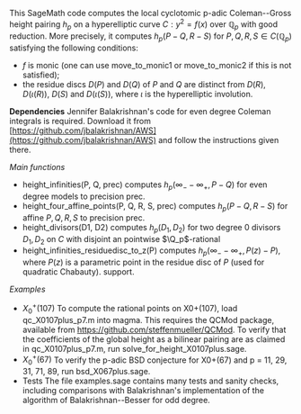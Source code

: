 This SageMath code computes the local cyclotomic p-adic Coleman--Gross height
pairing $h_p$ on a hyperelliptic curve $C:y^2=f(x)$ over $\mathbb{Q}_p$ with good 
reduction. 
More precisely, it computes $h_p(P-Q,R-S)$ for
$P,Q,R,S\in C(\mathbb{Q}_p)$ satisfying the following conditions:
- $f$ is monic (one can use move_to_monic1 or move_to_monic2 if this is not
  satisfied);
- the residue discs $D(P)$ and $D(Q)$ of $P$ and $Q$ are distinct from
  $D(R)$, $D(\iota(R))$, $D(S)$ and $D(\iota(S))$, where $\iota$ is the
  hyperelliptic involution.

**Dependencies**
Jennifer Balakrishnan's code for even degree Coleman integrals is required.
Download it from [https://github.com/jbalakrishnan/AWS](https://github.com/jbalakrishnan/AWS) and follow the 
instructions given there.

*Main functions*
- height_infinities(P, Q, prec) computes $h_p(\infty_- - \infty_+, P-Q)$
  for even degree models to precision prec. 
- height_four_affine_points(P, Q, R, S, prec) computes $h_p(P-Q, R-S)$ for
  affine $P,Q,R,S$ to precision prec.
- height_divisors(D1, D2) computes $h_p(D_1, D_2)$ for two degree 0
  divisors $D_1,D_2$ on $C$ with disjoint an pointwise $\Q_p$-rational 
- height_infinities_residuedisc_to_z(P) computes $h_p(\infty_- - \infty_+,
  P(z)-P)$, where $P(z)$ is a parametric point in the residue disc of $P$ 
  (used for quadratic Chabauty).
  support.

*Examples*
- $X_0^+(107)$
To compute the rational points on X0+(107), load qc_X0107plus_p7.m into
magma. This requires the QCMod package, available from
https://github.com/steffenmueller/QCMod.
To verify that the coefficients of the global height as a bilinear pairing 
are as claimed in qc_X0107plus_p7.m, run solve_for_height_X0107plus.sage.
- $X_0^+(67)$
To verify the p-adic BSD conjecture for X0+(67) and p = 11, 29, 31, 71, 89,
run bsd_X067plus.sage. 
- Tests 
The file examples.sage contains many tests and sanity checks, including 
comparisons with Balakrishnan's implementation of the algorithm of 
Balakrishnan--Besser for odd degree.

